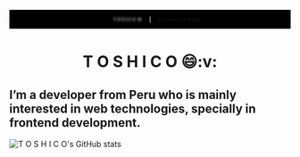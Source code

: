 
![An old rock in the desert](gif/Header.gif)
<h1 align="center">T O S H I C O 😄:v: </h1>
<H2> I’m a developer from Peru who is mainly interested in web technologies, specially in frontend development. </H2>


![T O S H I C O's GitHub stats](https://github-readme-stats.vercel.app/api?username=toshicoxyz&title_color=fff&bg_color=DEG,000,555&show_icons=true&text_color=999&icon_color=fff&border_color=000)




